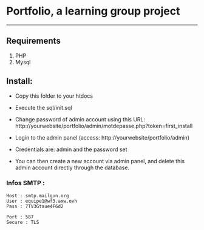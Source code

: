 # Portfolio, a learning group project

---

## Requirements
1. PHP
2. Mysql


## Install:
- Copy this folder to your htdocs
- Execute the sql/init.sql
- Change password of admin account using this URL:
    http://yourwebsite/portfolio/admin/motdepasse.php?token=first_install

- Login to the admin panel (access: http://yourwebsite/portfolio/admin)
- Credentials are: admin and the password set
- You can then create a new account via admin panel, and delete this admin account directly through the database.


### Infos SMTP : 
```
Host : smtp.mailgun.org
User : equipe1@wf3.axw.ovh
Pass : 7TV3Gtaue4F6d2

Port : 587
Secure : TLS
```

